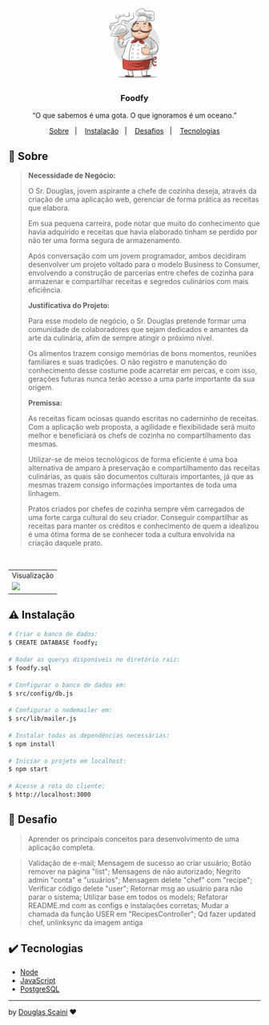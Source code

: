 <h1 align="center"><img src="./.github/chef.png" width=100px"/></h1>

<h3 align="center">Foodfy</h3>

<p align="center">“O que sabemos é uma gota. O que ignoramos é um oceano.”</p>

<p align="center">
  <a href="#about">Sobre</a>&nbsp;&nbsp;&nbsp;|&nbsp;&nbsp;&nbsp;
  <a href="#install">Instalação</a>&nbsp;&nbsp;&nbsp;|&nbsp;&nbsp;&nbsp;
  <a href="#challenge">Desafios</a>&nbsp;&nbsp;&nbsp;|&nbsp;&nbsp;&nbsp;
  <a href="#technologies">Tecnologias</a>
</p>

## :speech_balloon: Sobre <a name="about"></a>

> **Necessidade de Negócio:**
>
> O Sr. Douglas, jovem aspirante a chefe de cozinha deseja, através da criação de uma aplicação web, gerenciar de forma prática as receitas que elabora.
>
> Em sua pequena carreira, pode notar que muito do conhecimento que havia adquirido e receitas que havia elaborado tinham se perdido por não ter uma forma segura de armazenamento.
>
> Após conversação com um jovem programador, ambos decidiram desenvolver um projeto voltado para o modelo Business to Consumer, envolvendo a construção de parcerias entre chefes de cozinha para armazenar e compartilhar receitas e segredos culinários com mais eficiência.
>
> **Justificativa do Projeto:**
>
> Para esse modelo de negócio, o Sr. Douglas pretende formar uma comunidade de colaboradores que sejam dedicados e amantes da arte da culinária, afim de sempre atingir o próximo nível.
>
> Os alimentos trazem consigo memórias de bons momentos, reuniões familiares e suas tradições. O não registro e manutenção do conhecimento desse costume pode acarretar em percas, e com isso, gerações futuras nunca terão acesso a uma parte importante da sua origem.
>
> **Premissa:**
>
> As receitas ficam ociosas quando escritas no caderninho de receitas. Com a aplicação web proposta, a agilidade e flexibilidade será muito melhor e beneficiará os chefs de cozinha no compartilhamento das mesmas.
>
> Utilizar-se de meios tecnológicos de forma eficiente é uma boa alternativa de amparo à preservação e compartilhamento das receitas culinárias, as quais são documentos culturais importantes, já que as mesmas trazem consigo informações importantes de toda uma linhagem.
>
> Pratos criados por chefes de cozinha sempre vêm carregados de uma forte carga cultural do seu criador. Conseguir compartilhar as receitas para manter os créditos e conhecimento de quem a idealizou é uma ótima forma de se conhecer toda a cultura envolvida na criação daquele prato.

<br />
<table>
  <tr>
    <td colspan="1">Visualização</td>
  </tr>
  <tr>
    <td><img src="#" width=1000px /></td></td>
  </tr>
</table>

## :warning: Instalação <a name="install"></a>

```bash
# Criar o banco de dados:
$ CREATE DATABASE foodfy;

# Rodar as querys disponíveis no diretório raiz:
$ foodfy.sql

# Configurar o banco de dados em:
$ src/config/db.js

# Configurar o nodemailer em:
$ src/lib/mailer.js

# Instalar todas as dependências necessárias:
$ npm install

# Iniciar o projeto em localhost:
$ npm start

# Acesse a rota do cliente:
$ http://localhost:3000
```

## :triangular_flag_on_post: Desafio <a name="challenge"></a>

> Aprender os principais conceitos para desenvolvimento de uma aplicação completa.

> Validação de e-mail;
> Mensagem de sucesso ao criar usuário;
> Botão remover na página "list";
> Mensagens de não autorizado;
> Negrito admin "conta" e "usuários";
> Mensagem delete "chef" com "recipe";
> Verificar código delete "user";
> Retornar msg ao usuário para não parar o sistema;
> Utilizar base em todos os models;
> Refatorar README.md com as configs e instalações corretas;
> Mudar a chamada da função USER em "RecipesController";
> Qd fazer updated chef, unlinksync da imagem antiga

## :heavy_check_mark: Tecnologias <a name="technologies"></a>

- [Node](https://nodejs.org/en/)
- [JavaScript](https://developer.mozilla.org/pt-BR/docs/Web/JavaScript)
- [PostgreSQL](https://www.postgresql.org/)

---

by [Douglas Scaini](https://www.github.com/douglasscaini) ❤️
